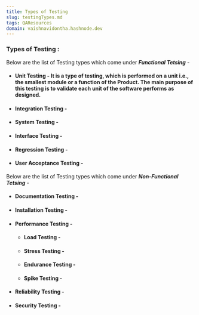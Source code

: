 ```yaml
---
title: Types of Testing
slug: testingTypes.md
tags: QAResources
domain: vaishnavidontha.hashnode.dev
---
```



### Types of Testing : 


Below are the list of Testing types which come under **_Functional Tetsing_** - <br>

* #### Unit Testing - It is a type of testing, which is performed on a unit i.e., the smallest module or a function of the Product. The main purpose of this testing is to validate each unit of the software performs as designed.
* #### Integration Testing - 
* #### System Testing - 
* #### Interface Testing -
* #### Regression Testing - 
* #### User Acceptance Testing -

Below are the list of Testing types which come under **_Non-Functional Tetsing_** - <br>
* #### Documentation Testing - 
* #### Installation Testing -
* #### Performance Testing - 
    * #### Load Testing - 
    * #### Stress Testing - 
    * #### Endurance Testing - 
    * #### Spike Testing - 
* #### Reliability Testing - 
* #### Security Testing - 
